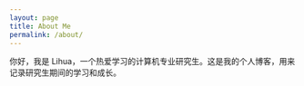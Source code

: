 ```yaml
---
layout: page
title: About Me
permalink: /about/
---
```


你好，我是 Lihua，一个热爱学习的计算机专业研究生。这是我的个人博客，用来记录研究生期间的学习和成长。
